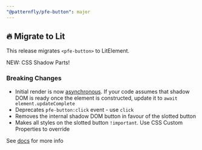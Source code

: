 ```yaml
---
"@patternfly/pfe-button": major
---
```


## 🔥 Migrate to Lit

This release migrates `<pfe-button>` to LitElement.

NEW: CSS Shadow Parts!

### Breaking Changes
- Initial render is now [asynchronous](https://lit.dev/docs/components/lifecycle/#reactive-update-cycle).
  If your code assumes that shadow DOM is ready once the element is constructed, update it to `await element.updateComplete`
- Deprecates `pfe-button:click` event - use `click`
- Removes the internal shadow DOM button in favour of the slotted button
- Makes all styles on the slotted button `!important`. Use CSS Custom Properties to override


See [docs](https://patternflyelements.org/components/button/) for more info
